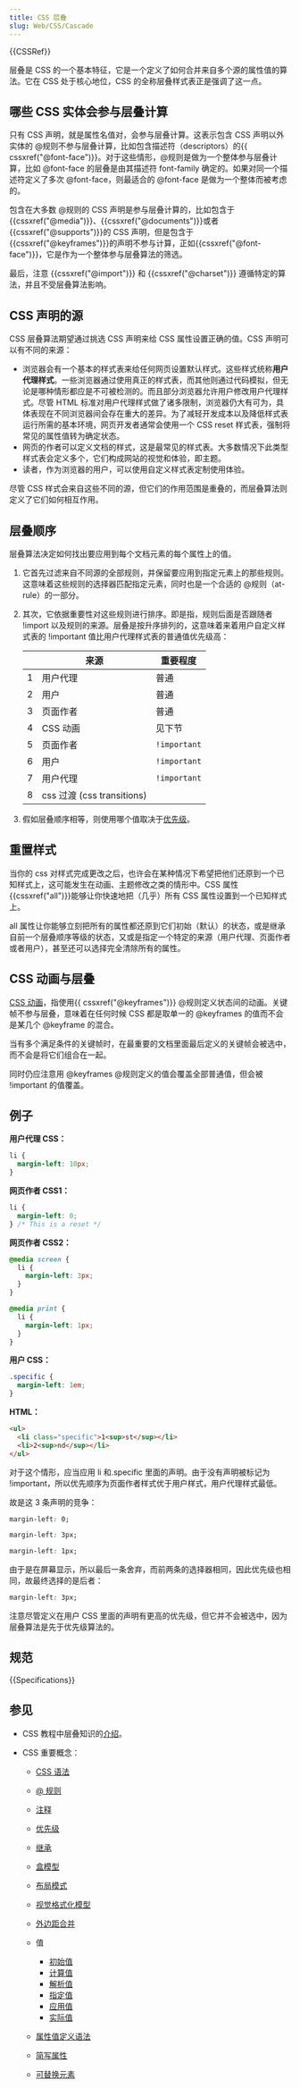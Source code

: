 ```yaml
---
title: CSS 层叠
slug: Web/CSS/Cascade
---
```


{{CSSRef}}

层叠是 CSS 的一个基本特征，它是一个定义了如何合并来自多个源的属性值的算法。它在 CSS 处于核心地位，CSS 的全称层叠样式表正是强调了这一点。

## 哪些 CSS 实体会参与层叠计算

只有 CSS 声明，就是属性名值对，会参与层叠计算。这表示包含 CSS 声明以外实体的 @规则不参与层叠计算，比如包含描述符（descriptors）的{{ cssxref("@font-face")}}。对于这些情形，@规则是做为一个整体参与层叠计算，比如 @font-face 的层叠是由其描述符 font-family 确定的。如果对同一个描述符定义了多次 @font-face，则最适合的 @font-face 是做为一个整体而被考虑的。

包含在大多数 @规则的 CSS 声明是参与层叠计算的，比如包含于{{cssxref("@media")}}、{{cssxref("@documents")}}或者{{cssxref("@supports")}}的 CSS 声明，但是包含于{{cssxref("@keyframes")}}的声明不参与计算，正如{{cssxref("@font-face")}}，它是作为一个整体参与层叠算法的筛选。

最后，注意 {{cssxref("@import")}} 和 {{cssxref("@charset")}} 遵循特定的算法，并且不受层叠算法影响。

## CSS 声明的源

CSS 层叠算法期望通过挑选 CSS 声明来给 CSS 属性设置正确的值。CSS 声明可以有不同的来源：

- 浏览器会有一个基本的样式表来给任何网页设置默认样式。这些样式统称**用户代理样式**。一些浏览器通过使用真正的样式表，而其他则通过代码模拟，但无论是哪种情形都应是不可被检测的。而且部分浏览器允许用户修改用户代理样式。尽管 HTML 标准对用户代理样式做了诸多限制，浏览器仍大有可为，具体表现在不同浏览器间会存在重大的差异。为了减轻开发成本以及降低样式表运行所需的基本环境，网页开发者通常会使用一个 CSS reset 样式表，强制将常见的属性值转为确定状态。
- 网页的作者可以定义文档的样式，这是最常见的样式表。大多数情况下此类型样式表会定义多个，它们构成网站的视觉和体验，即主题。
- 读者，作为浏览器的用户，可以使用自定义样式表定制使用体验。

尽管 CSS 样式会来自这些不同的源，但它们的作用范围是重叠的，而层叠算法则定义了它们如何相互作用。

## 层叠顺序

层叠算法决定如何找出要应用到每个文档元素的每个属性上的值。

1. 它首先过滤来自不同源的全部规则，并保留要应用到指定元素上的那些规则。这意味着这些规则的选择器匹配指定元素，同时也是一个合适的 @规则（at-rule）的一部分。
2. 其次，它依据重要性对这些规则进行排序。即是指，规则后面是否跟随者 !import 以及规则的来源。层叠是按升序排列的，这意味着来着用户自定义样式表的 !important 值比用户代理样式表的普通值优先级高：

   |     | 来源                       | 重要程度     |
   | --- | -------------------------- | ------------ |
   | 1   | 用户代理                   | 普通         |
   | 2   | 用户                       | 普通         |
   | 3   | 页面作者                   | 普通         |
   | 4   | CSS 动画                   | 见下节       |
   | 5   | 页面作者                   | `!important` |
   | 6   | 用户                       | `!important` |
   | 7   | 用户代理                   | `!important` |
   | 8   | css 过渡 (css transitions) |              |

3. 假如层叠顺序相等，则使用哪个值取决于[优先级](/zh-CN/docs/CSS/Specificity)。

## 重置样式

当你的 css 对样式完成更改之后，也许会在某种情况下希望把他们还原到一个已知样式上，这可能发生在动画、主题修改之类的情形中。CSS 属性{{cssxref("all")}}能够让你快速地把（几乎）所有 CSS 属性设置到一个已知样式上。

all 属性让你能够立刻把所有的属性都还原到它们初始（默认）的状态，或是继承自前一个层叠顺序等级的状态，又或是指定一个特定的来源（用户代理、页面作者或者用户），甚至还可以选择完全清除所有的属性。

## CSS 动画与层叠

[CSS 动画](/zh-CN/docs/CSS/Using_CSS_animations)，指使用{{ cssxref("@keyframes")}} @规则定义状态间的动画。关键帧不参与层叠，意味着在任何时候 CSS 都是取单一的 @keyframes 的值而不会是某几个 @keyframe 的混合。

当有多个满足条件的关键帧时，在最重要的文档里面最后定义的关键帧会被选中，而不会是将它们组合在一起。

同时仍应注意用 @keyframes @规则定义的值会覆盖全部普通值，但会被 !important 的值覆盖。

## 例子

**用户代理 CSS：**

```css
li {
  margin-left: 10px;
}
```

**网页作者 CSS1：**

```css
li {
  margin-left: 0;
} /* This is a reset */
```

**网页作者 CSS2：**

```css
@media screen {
  li {
    margin-left: 3px;
  }
}

@media print {
  li {
    margin-left: 1px;
  }
}
```

**用户 CSS：**

```css
.specific {
  margin-left: 1em;
}
```

**HTML：**

```html
<ul>
  <li class="specific">1<sup>st</sup></li>
  <li>2<sup>nd</sup></li>
</ul>
```

对于这个情形，应当应用 li 和.specific 里面的声明。由于没有声明被标记为 !important，所以优先顺序为页面作者样式优于用户样式，用户代理样式最低。

故是这 3 条声明的竞争：

```css
margin-left: 0;
```

```css
margin-left: 3px;
```

```css
margin-left: 1px;
```

由于是在屏幕显示，所以最后一条舍弃，而前两条的选择器相同，因此优先级也相同，故最终选择的是后者：

```css
margin-left: 3px;
```

注意尽管定义在用户 CSS 里面的声明有更高的优先级，但它并不会被选中，因为层叠算法是先于优先级算法的。

## 规范

{{Specifications}}

## 参见

- CSS 教程中层叠知识的[介绍](/zh-CN/docs/CSS/Getting_Started/Cascading_and_inheritance)。
- CSS 重要概念：

  - [CSS 语法](/zh-CN/docs/Web/CSS/Syntax)
  - [@ 规则](/zh-CN/docs/Web/CSS/At-rule)
  - [注释](/zh-CN/docs/Web/CSS/Comments)
  - [优先级](/zh-CN/docs/Web/CSS/Specificity)
  - [继承](/zh-CN/docs/Web/CSS/inheritance)
  - [盒模型](/zh-CN/docs/Web/CSS/CSS_box_model/Introduction_to_the_CSS_box_model)
  - [布局模式](/zh-CN/docs/Web/CSS/Layout_mode)
  - [视觉格式化模型](/zh-CN/docs/Web/CSS/Visual_formatting_model)
  - [外边距合并](/zh-CN/docs/Web/CSS/CSS_box_model/Mastering_margin_collapsing)
  - 值

    - [初始值](/zh-CN/docs/Web/CSS/initial_value)
    - [计算值](/zh-CN/docs/Web/CSS/computed_value)
    - [解析值](/zh-CN/docs/Web/CSS/resolved_value)
    - [指定值](/zh-CN/docs/Web/CSS/specified_value)
    - [应用值](/zh-CN/docs/Web/CSS/used_value)
    - [实际值](/zh-CN/docs/Web/CSS/actual_value)

  - [属性值定义语法](/zh-CN/docs/Web/CSS/Value_definition_syntax)
  - [简写属性](/zh-CN/docs/Web/CSS/Shorthand_properties)
  - [可替换元素](/zh-CN/docs/Web/CSS/Replaced_element)
